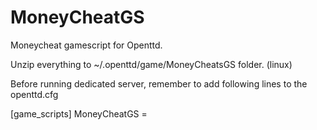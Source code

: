 # MoneyCheatGS
Moneycheat gamescript for Openttd.

Unzip everything to ~/.openttd/game/MoneyCheatsGS folder. (linux)

Before running dedicated server, remember to add following lines to the openttd.cfg

[game_scripts]
MoneyCheatGS = 
